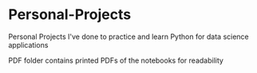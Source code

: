 # Personal-Projects
Personal Projects I've done to practice and learn Python for data science applications

PDF folder contains printed PDFs of the notebooks for readability
